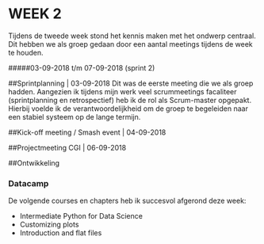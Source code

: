 # WEEK 2
Tijdens de tweede week stond het kennis maken met het ondwerp centraal. Dit hebben we als groep gedaan 
door een aantal meetings tijdens de week te houden. 

#####03-09-2018 t/m 07-09-2018 (sprint 2) 

##Sprintplanning | 03-09-2018
Dit was de eerste meeting die we als groep hadden. Aangezien ik tijdens mijn werk veel scrummeetings facaliteer 
(sprintplanning en retrospectief) heb ik de rol als Scrum-master opgepakt. Hierbij voelde ik de verantwoordelijkheid 
om de groep te begeleiden naar een stabiel systeem op de lange termijn. 

##Kick-off meeting / Smash event | 04-09-2018


##Projectmeeting CGI |  06-09-2018



##Ontwikkeling

### Datacamp
De volgende courses en chapters heb ik succesvol afgerond deze week:
- Intermediate Python for Data Science
- Customizing plots
- Introduction and flat files
